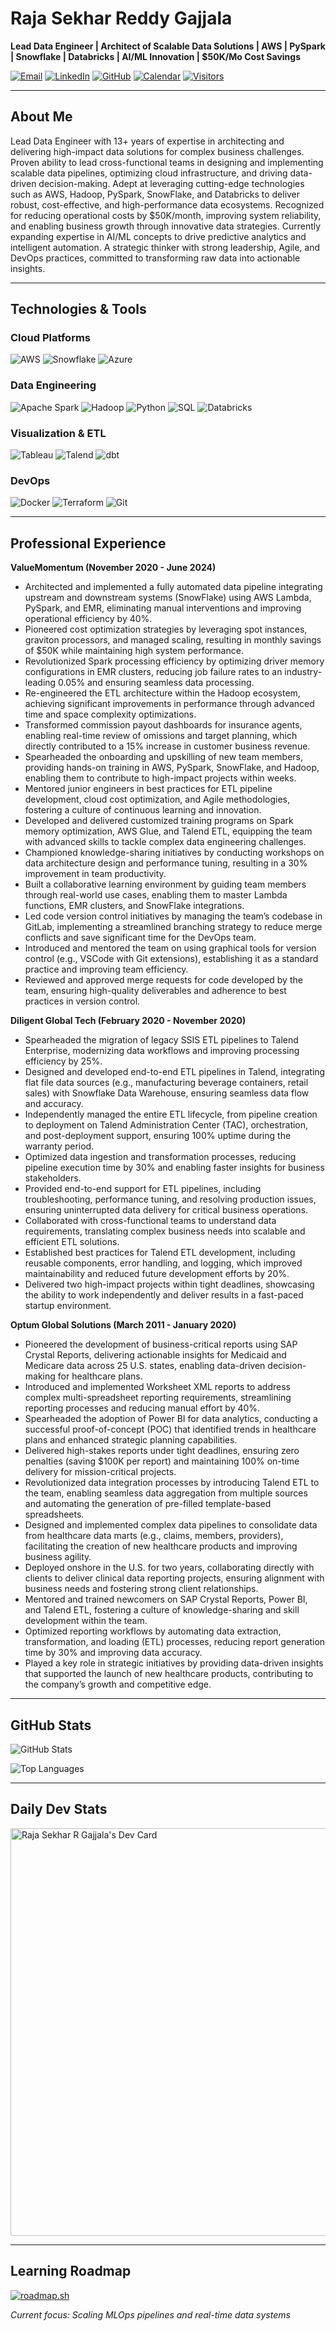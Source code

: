 # Raja Sekhar Reddy Gajjala


**Lead Data Engineer | Architect of Scalable Data Solutions | AWS | PySpark | Snowflake | Databricks | AI/ML Innovation | $50K/Mo Cost Savings**

[![Email](https://img.shields.io/badge/Email-shekhar.rj@outlook.com-0078D4?logo=microsoft-outlook)](mailto:shekhar.rj@outlook.com)
[![LinkedIn](https://img.shields.io/badge/-Connect%20on%20LinkedIn-0A66C2?logo=linkedin)](https://www.linkedin.com/in/sekhar546/)
[![GitHub](https://img.shields.io/badge/-Explore%20My%20Code-181717?logo=github)](https://github.com/sekhar546)
[![Calendar](https://img.shields.io/badge/Schedule%20Chat-Book%20Meeting-008272?logo=google-chat)](https://calendly.com/sekhar546/30min)
[![Visitors](https://komarev.com/ghpvc/?username=sekhar546&label=Profile%20Views&color=0e75b6&style=flat)](https://github.com/sekhar546)

---

## About Me

Lead Data Engineer with 13+ years of expertise in architecting and delivering high-impact data solutions for complex business challenges. Proven ability to lead cross-functional teams in designing and implementing scalable data pipelines, optimizing cloud infrastructure, and driving data-driven decision-making. Adept at leveraging cutting-edge technologies such as AWS, Hadoop, PySpark, SnowFlake, and Databricks to deliver robust, cost-effective, and high-performance data ecosystems. Recognized for reducing operational costs by $50K/month, improving system reliability, and enabling business growth through innovative data strategies. Currently expanding expertise in AI/ML concepts to drive predictive analytics and intelligent automation. A strategic thinker with strong leadership, Agile, and DevOps practices, committed to transforming raw data into actionable insights.

---

## Technologies & Tools

### Cloud Platforms
![AWS](https://img.shields.io/badge/AWS-232F3E?logo=amazon-aws&logoColor=white)
![Snowflake](https://img.shields.io/badge/Snowflake-29B5E8?logo=snowflake&logoColor=white)
![Azure](https://img.shields.io/badge/Azure-0078D4?logo=microsoft-azure&logoColor=white)

### Data Engineering
![Apache Spark](https://img.shields.io/badge/Apache_Spark-E25A1C?logo=apache-spark&logoColor=white)
![Hadoop](https://img.shields.io/badge/Hadoop-66CCFF?logo=apache-hadoop&logoColor=black)
![Python](https://img.shields.io/badge/Python-3776AB?logo=python&logoColor=white)
![SQL](https://img.shields.io/badge/SQL-4479A1?logo=postgresql&logoColor=white)
![Databricks](https://img.shields.io/badge/Databricks-E91E63?logo=databricks&logoColor=white)

### Visualization & ETL
![Tableau](https://img.shields.io/badge/Tableau-E97627?logo=tableau&logoColor=white)
![Talend](https://img.shields.io/badge/Talend-FF6D70?logo=talend&logoColor=white)
![dbt](https://img.shields.io/badge/dbt-FF694B?logo=dbt&logoColor=white)

### DevOps
![Docker](https://img.shields.io/badge/Docker-2496ED?logo=docker&logoColor=white)
![Terraform](https://img.shields.io/badge/Terraform-7B42BC?logo=terraform&logoColor=white)
![Git](https://img.shields.io/badge/Git-F05032?logo=git&logoColor=white)

---

## Professional Experience

**ValueMomentum (November 2020 - June 2024)**
- Architected and implemented a fully automated data pipeline integrating upstream and downstream systems (SnowFlake) using AWS Lambda, PySpark, and EMR, eliminating manual interventions and improving operational efficiency by 40%.
- Pioneered cost optimization strategies by leveraging spot instances, graviton processors, and managed scaling, resulting in monthly savings of $50K while maintaining high system performance.
- Revolutionized Spark processing efficiency by optimizing driver memory configurations in EMR clusters, reducing job failure rates to an industry-leading 0.05% and ensuring seamless data processing.
- Re-engineered the ETL architecture within the Hadoop ecosystem, achieving significant improvements in performance through advanced time and space complexity optimizations.
- Transformed commission payout dashboards for insurance agents, enabling real-time review of omissions and target planning, which directly contributed to a 15% increase in customer business revenue.
- Spearheaded the onboarding and upskilling of new team members, providing hands-on training in AWS, PySpark, SnowFlake, and Hadoop, enabling them to contribute to high-impact projects within weeks.
- Mentored junior engineers in best practices for ETL pipeline development, cloud cost optimization, and Agile methodologies, fostering a culture of continuous learning and innovation.
- Developed and delivered customized training programs on Spark memory optimization, AWS Glue, and Talend ETL, equipping the team with advanced skills to tackle complex data engineering challenges.
- Championed knowledge-sharing initiatives by conducting workshops on data architecture design and performance tuning, resulting in a 30% improvement in team productivity.
- Built a collaborative learning environment by guiding team members through real-world use cases, enabling them to master Lambda functions, EMR clusters, and SnowFlake integrations.
- Led code version control initiatives by managing the team’s codebase in GitLab, implementing a streamlined branching strategy to reduce merge conflicts and save significant time for the DevOps team.
- Introduced and mentored the team on using graphical tools for version control (e.g., VSCode with Git extensions), establishing it as a standard practice and improving team efficiency.
- Reviewed and approved merge requests for code developed by the team, ensuring high-quality deliverables and adherence to best practices in version control.

**Diligent Global Tech (February 2020 - November 2020)**
- Spearheaded the migration of legacy SSIS ETL pipelines to Talend Enterprise, modernizing data workflows and improving processing efficiency by 25%.
- Designed and developed end-to-end ETL pipelines in Talend, integrating flat file data sources (e.g., manufacturing beverage containers, retail sales) with Snowflake Data Warehouse, ensuring seamless data flow and accuracy.
- Independently managed the entire ETL lifecycle, from pipeline creation to deployment on Talend Administration Center (TAC), orchestration, and post-deployment support, ensuring 100% uptime during the warranty period.
- Optimized data ingestion and transformation processes, reducing pipeline execution time by 30% and enabling faster insights for business stakeholders.
- Provided end-to-end support for ETL pipelines, including troubleshooting, performance tuning, and resolving production issues, ensuring uninterrupted data delivery for critical business operations.
- Collaborated with cross-functional teams to understand data requirements, translating complex business needs into scalable and efficient ETL solutions.
- Established best practices for Talend ETL development, including reusable components, error handling, and logging, which improved maintainability and reduced future development efforts by 20%.
- Delivered two high-impact projects within tight deadlines, showcasing the ability to work independently and deliver results in a fast-paced startup environment.

**Optum Global Solutions (March 2011 - January 2020)**
- Pioneered the development of business-critical reports using SAP Crystal Reports, delivering actionable insights for Medicaid and Medicare data across 25 U.S. states, enabling data-driven decision-making for healthcare plans.
- Introduced and implemented Worksheet XML reports to address complex multi-spreadsheet reporting requirements, streamlining reporting processes and reducing manual effort by 40%.
- Spearheaded the adoption of Power BI for data analytics, conducting a successful proof-of-concept (POC) that identified trends in healthcare plans and enhanced strategic planning capabilities.
- Delivered high-stakes reports under tight deadlines, ensuring zero penalties (saving $100K per report) and maintaining 100% on-time delivery for mission-critical projects.
- Revolutionized data integration processes by introducing Talend ETL to the team, enabling seamless data aggregation from multiple sources and automating the generation of pre-filled template-based spreadsheets.
- Designed and implemented complex data pipelines to consolidate data from healthcare data marts (e.g., claims, members, providers), facilitating the creation of new healthcare products and improving business agility.
- Deployed onshore in the U.S. for two years, collaborating directly with clients to deliver clinical data reporting projects, ensuring alignment with business needs and fostering strong client relationships.
- Mentored and trained newcomers on SAP Crystal Reports, Power BI, and Talend ETL, fostering a culture of knowledge-sharing and skill development within the team.
- Optimized reporting workflows by automating data extraction, transformation, and loading (ETL) processes, reducing report generation time by 30% and improving data accuracy.
- Played a key role in strategic initiatives by providing data-driven insights that supported the launch of new healthcare products, contributing to the company’s growth and competitive edge.

---

## GitHub Stats

![GitHub Stats](https://github-readme-stats.vercel.app/api?username=sekhar546&show_icons=true&theme=dark&hide_border=true)

![Top Languages](https://github-readme-stats.vercel.app/api/top-langs/?username=sekhar546&layout=compact&theme=dark&hide_border=true)

---

## Daily Dev Stats

<a href="https://app.daily.dev/smokinguns47"><img src="https://api.daily.dev/devcards/v2/eE7hfVlRXjTv7mWhBD6GQ.png?type=wide&r=pjl" width="652" alt="Raja Sekhar R Gajjala's Dev Card"/></a>

---

## Learning Roadmap

[![roadmap.sh](https://roadmap.sh/card/wide/678d85c598c00f7117529a84?variant=dark)](https://roadmap.sh)

*Current focus: Scaling MLOps pipelines and real-time data systems*

